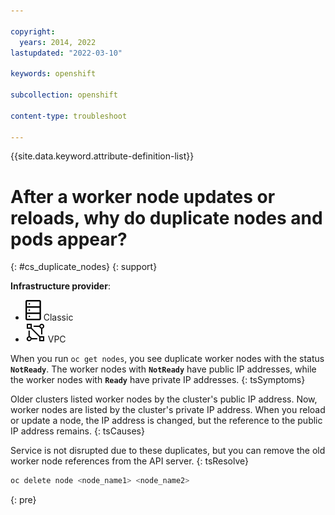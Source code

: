 ```yaml
---

copyright: 
  years: 2014, 2022
lastupdated: "2022-03-10"

keywords: openshift

subcollection: openshift

content-type: troubleshoot

---
```


{{site.data.keyword.attribute-definition-list}}


# After a worker node updates or reloads, why do duplicate nodes and pods appear?
{: #cs_duplicate_nodes}
{: support}


**Infrastructure provider**:
* ![Classic infrastructure provider icon.](images/icon-classic-2.svg) Classic
* ![VPC infrastructure provider icon.](images/icon-vpc-2.svg) VPC


When you run `oc get nodes`, you see duplicate worker nodes with the status **`NotReady`**. The worker nodes with **`NotReady`** have public IP addresses, while the worker nodes with **`Ready`** have private IP addresses.
{: tsSymptoms}


Older clusters listed worker nodes by the cluster's public IP address. Now, worker nodes are listed by the cluster's private IP address. When you reload or update a node, the IP address is changed, but the reference to the public IP address remains.
{: tsCauses}


Service is not disrupted due to these duplicates, but you can remove the old worker node references from the API server.
{: tsResolve}

```sh
oc delete node <node_name1> <node_name2>
```
{: pre}






